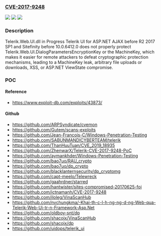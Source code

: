 ### [CVE-2017-9248](https://cve.mitre.org/cgi-bin/cvename.cgi?name=CVE-2017-9248)
![](https://img.shields.io/static/v1?label=Product&message=n%2Fa&color=blue)
![](https://img.shields.io/static/v1?label=Version&message=n%2Fa&color=blue)
![](https://img.shields.io/static/v1?label=Vulnerability&message=n%2Fa&color=brighgreen)

### Description

Telerik.Web.UI.dll in Progress Telerik UI for ASP.NET AJAX before R2 2017 SP1 and Sitefinity before 10.0.6412.0 does not properly protect Telerik.Web.UI.DialogParametersEncryptionKey or the MachineKey, which makes it easier for remote attackers to defeat cryptographic protection mechanisms, leading to a MachineKey leak, arbitrary file uploads or downloads, XSS, or ASP.NET ViewState compromise.

### POC

#### Reference
- https://www.exploit-db.com/exploits/43873/

#### Github
- https://github.com/ARPSyndicate/cvemon
- https://github.com/Gutem/scans-exploits
- https://github.com/Jean-Francois-C/Windows-Penetration-Testing
- https://github.com/SABUNMANDICYBERTEAM/telerik
- https://github.com/ThanHuuTuan/CVE_2019_18935
- https://github.com/ZhenwarX/Telerik-CVE-2017-9248-PoC
- https://github.com/aymankhder/Windows-Penetration-Testing
- https://github.com/bao7uo/RAU_crypto
- https://github.com/bao7uo/dp_crypto
- https://github.com/blacklanternsecurity/dp_cryptomg
- https://github.com/capt-meelo/Telewreck
- https://github.com/gaahrdner/starred
- https://github.com/hantwister/sites-compromised-20170625-foi
- https://github.com/ictnamanh/CVE-2017-9248
- https://github.com/iloleg/VinaScanHub
- https://github.com/nvchungkma/-Khai-th-c-l-h-ng-ng-d-ng-Web-qua-Telerik-Web-Ui-tr-n-Framework-Asp.Net
- https://github.com/oldboy-snt/dp
- https://github.com/shacojx/VinaScanHub
- https://github.com/shacojx/dp
- https://github.com/uidops/telerik_ui

